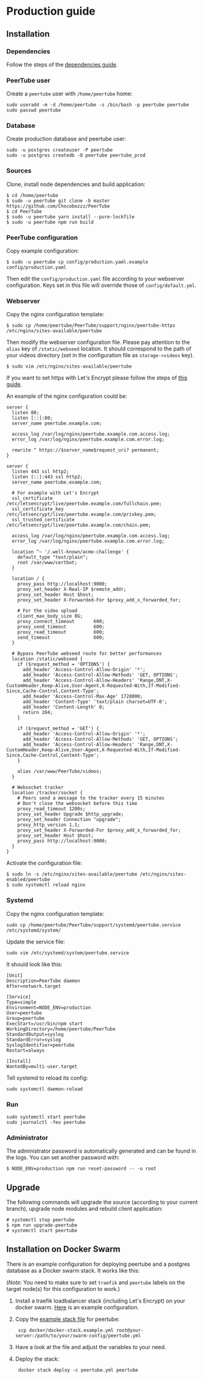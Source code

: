 # Production guide

## Installation

### Dependencies

Follow the steps of the [dependencies guide](dependencies.md).

### PeerTube user

Create a `peertube` user with `/home/peertube` home:

```
sudo useradd -m -d /home/peertube -s /bin/bash -p peertube peertube
sudo passwd peertube
```

### Database

Create production database and peertube user:

```
sudo -u postgres createuser -P peertube
sudo -u postgres createdb -O peertube peertube_prod
```

### Sources

Clone, install node dependencies and build application:

```
$ cd /home/peertube
$ sudo -u peertube git clone -b master https://github.com/Chocobozzz/PeerTube
$ cd PeerTube
$ sudo -u peertube yarn install --pure-lockfile
$ sudo -u peertube npm run build
```

### PeerTube configuration

Copy example configuration:

```
$ sudo -u peertube cp config/production.yaml.example config/production.yaml
```

Then edit the `config/production.yaml` file according to your webserver
configuration. Keys set in this file will override those of
`config/default.yml`.

### Webserver

Copy the nginx configuration template:

```
$ sudo cp /home/peertube/PeerTube/support/nginx/peertube-https /etc/nginx/sites-available/peertube
```

Then modify the webserver configuration file. Please pay attention to the `alias` key of `/static/webseed` location. 
It should correspond to the path of your videos directory (set in the configuration file as `storage->videos` key).

```
$ sudo vim /etc/nginx/sites-available/peertube
```

If you want to set https with Let's Encrypt please follow the steps of [this guide](https://www.digitalocean.com/community/tutorials/how-to-secure-nginx-with-let-s-encrypt-on-ubuntu-16-04).

An example of the nginx configuration could be:

```
server {
  listen 80;
  listen [::]:80;
  server_name peertube.example.com;

  access_log /var/log/nginx/peertube.example.com.access.log;
  error_log /var/log/nginx/peertube.example.com.error.log;

  rewrite ^ https://$server_name$request_uri? permanent;
}

server {
  listen 443 ssl http2;
  listen [::]:443 ssl http2;
  server_name peertube.example.com;

  # For example with Let's Encrypt
  ssl_certificate      /etc/letsencrypt/live/peertube.example.com/fullchain.pem;
  ssl_certificate_key  /etc/letsencrypt/live/peertube.example.com/privkey.pem;
  ssl_trusted_certificate /etc/letsencrypt/live/peertube.example.com/chain.pem;

  access_log /var/log/nginx/peertube.example.com.access.log;
  error_log /var/log/nginx/peertube.example.com.error.log;

  location ^~ '/.well-known/acme-challenge' {
    default_type "text/plain";
    root /var/www/certbot;
  }

  location / {
    proxy_pass http://localhost:9000;
    proxy_set_header X-Real-IP $remote_addr;
    proxy_set_header Host $host;
    proxy_set_header X-Forwarded-For $proxy_add_x_forwarded_for;

    # For the video upload
    client_max_body_size 8G;
    proxy_connect_timeout       600;
    proxy_send_timeout          600;
    proxy_read_timeout          600;
    send_timeout                600;
  }

  # Bypass PeerTube webseed route for better performances
  location /static/webseed {
    if ($request_method = 'OPTIONS') {
      add_header 'Access-Control-Allow-Origin' '*';
      add_header 'Access-Control-Allow-Methods' 'GET, OPTIONS';
      add_header 'Access-Control-Allow-Headers' 'Range,DNT,X-CustomHeader,Keep-Alive,User-Agent,X-Requested-With,If-Modified-Since,Cache-Control,Content-Type';
      add_header 'Access-Control-Max-Age' 1728000;
      add_header 'Content-Type' 'text/plain charset=UTF-8';
      add_header 'Content-Length' 0;
      return 204;
    }

    if ($request_method = 'GET') {
      add_header 'Access-Control-Allow-Origin' '*';
      add_header 'Access-Control-Allow-Methods' 'GET, OPTIONS';
      add_header 'Access-Control-Allow-Headers' 'Range,DNT,X-CustomHeader,Keep-Alive,User-Agent,X-Requested-With,If-Modified-Since,Cache-Control,Content-Type';
    }

    alias /var/www/PeerTube/videos;
  }

  # Websocket tracker
  location /tracker/socket {
    # Peers send a message to the tracker every 15 minutes
    # Don't close the websocket before this time
    proxy_read_timeout 1200s;
    proxy_set_header Upgrade $http_upgrade;
    proxy_set_header Connection "upgrade";
    proxy_http_version 1.1;
    proxy_set_header X-Forwarded-For $proxy_add_x_forwarded_for;
    proxy_set_header Host $host;
    proxy_pass http://localhost:9000;
  }
}
```


Activate the configuration file:

```
$ sudo ln -s /etc/nginx/sites-available/peertube /etc/nginx/sites-enabled/peertube
$ sudo systemctl reload nginx
```

### Systemd

Copy the nginx configuration template:

```
sudo cp /home/peertube/PeerTube/support/systemd/peertube.service /etc/systemd/system/
```

Update the service file:

```
sudo vim /etc/systemd/system/peertube.service
```

It should look like this:

```
[Unit]
Description=PeerTube daemon
After=network.target

[Service]
Type=simple
Environment=NODE_ENV=production
User=peertube
Group=peertube
ExecStart=/usr/bin/npm start
WorkingDirectory=/home/peertube/PeerTube
StandardOutput=syslog
StandardError=syslog
SyslogIdentifier=peertube
Restart=always

[Install]
WantedBy=multi-user.target
```


Tell systemd to reload its config:

```
sudo systemctl daemon-reload
```

### Run

```
sudo systemctl start peertube
sudo journalctl -feu peertube
```

### Administrator

The administrator password is automatically generated and can be found in the
logs. You can set another password with:

```
$ NODE_ENV=production npm run reset-password -- -u root
```

## Upgrade

The following commands will upgrade the source (according to your current
branch), upgrade node modules and rebuild client application:

```
# systemctl stop peertube
$ npm run upgrade-peertube
# systemctl start peertube
```

## Installation on Docker Swarm

There is an example configuration for deploying peertube and a postgres database as a Docker swarm stack. It works like this:

(_Note_: You need to make sure to set `traefik` and `peertube` labels on the target node(s) for this configuration to work.)

1. Install a traefik loadbalancer stack (including Let's Encrypt) on your docker swarm. [Here](https://gist.github.com/djmaze/2684fbf147d775c8ee441b4302554823) is an example configuration.

2. Copy the [example stack file](docker/docker-stack.example.yml) for peertube:

        scp docker/docker-stack.example.yml root@your-server:/path/to/your/swarm-config/peertube.yml

2. Have a look at the file and adjust the variables to your need.

3. Deploy the stack:

        docker stack deploy -c peertube.yml peertube
